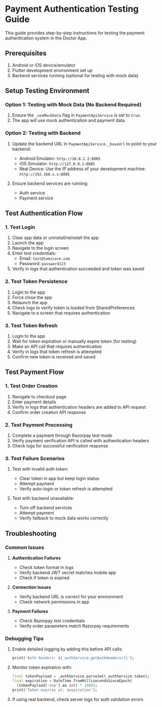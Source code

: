 # Payment Authentication Testing Guide

This guide provides step-by-step instructions for testing the payment authentication system in the Doctor App.

## Prerequisites

1. Android or iOS device/emulator
2. Flutter development environment set up
3. Backend services running (optional for testing with mock data)

## Setup Testing Environment

### Option 1: Testing with Mock Data (No Backend Required)

1. Ensure the `_useMockData` flag in `PaymentApiService` is set to `true`.
2. The app will use mock authentication and payment data.

### Option 2: Testing with Backend

1. Update the backend URL in `PaymentApiService._baseUrl` to point to your backend:
   - Android Emulator: `http://10.0.2.2:8085` 
   - iOS Simulator: `http://127.0.0.1:8085`
   - Real Device: Use the IP address of your development machine: `http://192.168.x.x:8085`

2. Ensure backend services are running:
   - Auth service
   - Payment service

## Test Authentication Flow

### 1. Test Login

1. Clear app data or uninstall/reinstall the app
2. Launch the app
3. Navigate to the login screen
4. Enter test credentials:
   - Email: `test@lemicare.com`
   - Password: `password123`
5. Verify in logs that authentication succeeded and token was saved

### 2. Test Token Persistence

1. Login to the app
2. Force close the app
3. Relaunch the app
4. Check logs to verify token is loaded from SharedPreferences
5. Navigate to a screen that requires authentication

### 3. Test Token Refresh

1. Login to the app
2. Wait for token expiration or manually expire token (for testing)
3. Make an API call that requires authentication
4. Verify in logs that token refresh is attempted
5. Confirm new token is received and saved

## Test Payment Flow

### 1. Test Order Creation

1. Navigate to checkout page
2. Enter payment details
3. Verify in logs that authentication headers are added to API request
4. Confirm order creation API response

### 2. Test Payment Processing

1. Complete a payment through Razorpay test mode
2. Verify payment verification API is called with authentication headers
3. Check logs for successful verification response

### 3. Test Failure Scenarios

1. Test with invalid auth token:
   - Clear token in app but keep login status
   - Attempt payment
   - Verify auto-login or token refresh is attempted

2. Test with backend unavailable:
   - Turn off backend services
   - Attempt payment
   - Verify fallback to mock data works correctly

## Troubleshooting

### Common Issues

1. **Authentication Failures**
   - Check token format in logs
   - Verify backend JWT secret matches mobile app
   - Check if token is expired

2. **Connection Issues**
   - Verify backend URL is correct for your environment
   - Check network permissions in app

3. **Payment Failures**
   - Check Razorpay test credentials
   - Verify order parameters match Razorpay requirements

### Debugging Tips

1. Enable detailed logging by adding this before API calls:
   ```dart
   print('Auth headers: ${_authService.getAuthHeaders()}');
   ```

2. Monitor token expiration with:
   ```dart
   final tokenPayload = _authService.parseJwt(_authService.token);
   final expiration = DateTime.fromMillisecondsSinceEpoch(
     (tokenPayload['exp'] as int) * 1000);
   print('Token expires at: $expiration');
   ```

3. If using real backend, check server logs for auth validation errors
